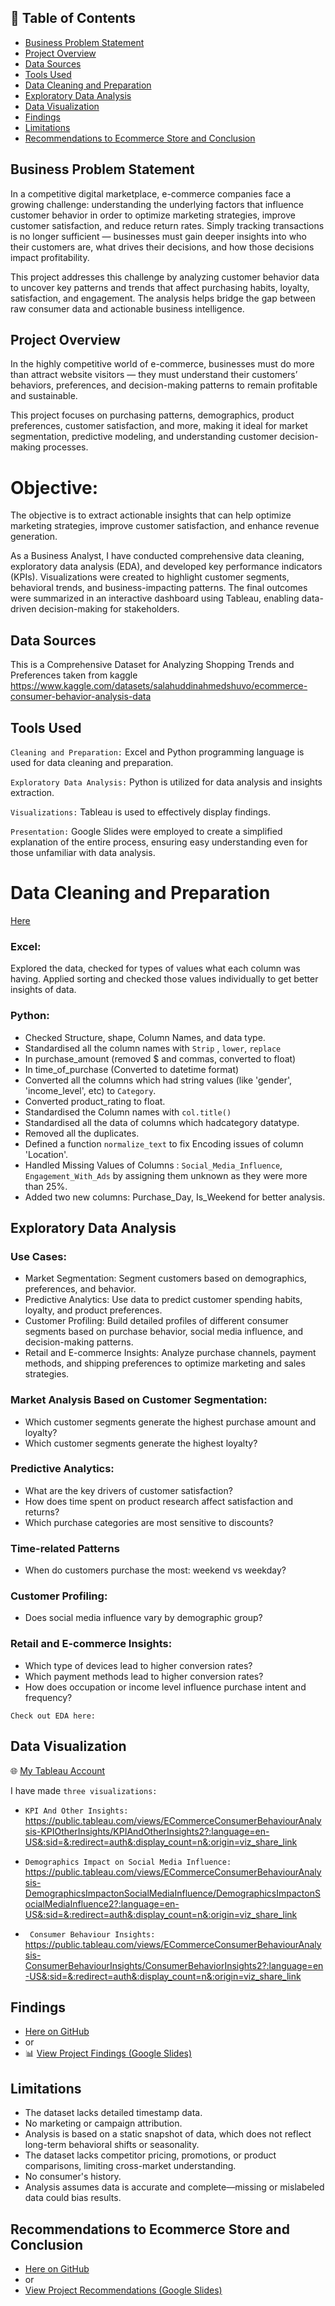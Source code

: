 ## 📑 Table of Contents

- [Business Problem Statement](#business-problem-statement)
- [Project Overview](#project-overview)
- [Data Sources](#data-sources)
- [Tools Used](#tools-used)
- [Data Cleaning and Preparation](#data-cleaning-and-preparation)
- [Exploratory Data Analysis](#exploratory-data-analysis)
- [Data Visualization](#data-visualization)
- [Findings](#findings)
- [Limitations](#limitations)
- [Recommendations to Ecommerce Store and Conclusion](#recommendations-to-ecommerce-store-and-conclusion)




## Business Problem Statement
In a competitive digital marketplace, e-commerce companies face a growing challenge: understanding the underlying factors that influence customer behavior in order to optimize marketing strategies, improve customer satisfaction, and reduce return rates. Simply tracking transactions is no longer sufficient — businesses must gain deeper insights into who their customers are, what drives their decisions, and how those decisions impact profitability.

This project addresses this challenge by analyzing customer behavior data to uncover key patterns and trends that affect purchasing habits, loyalty, satisfaction, and engagement. The analysis helps bridge the gap between raw consumer data and actionable business intelligence.



## Project Overview
In the highly competitive world of e-commerce, businesses must do more than attract website visitors — they must understand their customers’ behaviors, preferences, and decision-making patterns to remain profitable and sustainable.

 This project focuses on purchasing patterns, demographics, product preferences, customer satisfaction, and more, making it ideal for market segmentation, predictive modeling, and understanding customer decision-making processes.

# Objective:
The objective is to extract actionable insights that can help optimize marketing strategies, improve customer satisfaction, and enhance revenue generation.

As a Business Analyst, I have conducted comprehensive data cleaning, exploratory data analysis (EDA), and developed key performance indicators (KPIs). Visualizations were created to highlight customer segments, behavioral trends, and business-impacting patterns. The final outcomes were summarized in an interactive dashboard using Tableau, enabling data-driven decision-making for stakeholders.




## Data Sources
This is  a Comprehensive Dataset for Analyzing Shopping Trends and Preferences taken from kaggle
https://www.kaggle.com/datasets/salahuddinahmedshuvo/ecommerce-consumer-behavior-analysis-data



## Tools Used
```Cleaning and Preparation:``` Excel and Python programming language is used for data cleaning and preparation. 

```Exploratory Data Analysis:``` Python is utilized for data analysis and insights extraction.

```Visualizations:``` Tableau is used to effectively display findings.

```Presentation:``` Google Slides were employed to create a simplified explanation of the entire process, ensuring easy understanding even for those unfamiliar with data analysis.



# Data Cleaning and Preparation

[ Here](Ecommerce%20Data%20Cleaning.ipynb)

### Excel: 
 Explored the data, checked for types of values what each column was having. 
Applied sorting and checked those values individually to get better insights of data. 

### Python:
- Checked Structure, shape, Column Names, and data type.
- Standardised all the column names with ```Strip``` , ```lower```, ```replace```
-  In purchase_amount (removed $ and commas, converted to float)
-  In time_of_purchase (Converted to datetime format)
-  Converted all the columns which had string values (like 'gender', 'income_level', etc) to ```Category```.
-  Converted product_rating to float.
-  Standardised the Column names with ```col.title()```
-  Standardised all the data of columns which hadcategory datatype.
-  Removed all the duplicates.
-  Defined a function ```normalize_text``` to fix Encoding issues of column 'Location'.
-  Handled Missing Values of Columns : ```Social_Media_Influence```, ```Engagement_With_Ads``` by assigning them unknown as they were more than 25%.
-  Added two new columns: Purchase_Day,	Is_Weekend for better analysis.




## Exploratory Data Analysis
### Use Cases:
- Market Segmentation: Segment customers based on demographics, preferences, and behavior.
- Predictive Analytics: Use data to predict customer spending habits, loyalty, and product preferences.
- Customer Profiling: Build detailed profiles of different consumer segments based on purchase behavior, social media influence, and decision-making patterns.
- Retail and E-commerce Insights: Analyze purchase channels, payment methods, and shipping preferences to optimize marketing and sales strategies.



### Market Analysis Based on Customer Segmentation:
- Which customer segments generate the highest purchase amount and loyalty?
- Which customer segments generate the highest loyalty?

### Predictive Analytics:
- What are the key drivers of customer satisfaction?
- How does time spent on product research affect satisfaction and returns?
- Which purchase categories are most sensitive to discounts?

### Time-related Patterns
- When do customers purchase the most: weekend vs weekday?

### Customer Profiling:
- Does social media influence vary by demographic group?


### Retail and E-commerce Insights:
- Which type of devices lead to higher conversion rates?
- Which payment methods lead to higher conversion rates?
- How does occupation or income level influence purchase intent and frequency?

```Check out EDA here:``` 


## Data Visualization

🌐 [My Tableau Account](https://public.tableau.com/app/profile/riya.rawal/vizzes)

I have made ```three visualizations:```

- ```KPI And Other Insights:```
  https://public.tableau.com/views/ECommerceConsumerBehaviourAnalysis-KPIOtherInsights/KPIAndOtherInsights2?:language=en-US&:sid=&:redirect=auth&:display_count=n&:origin=viz_share_link

- ```Demographics Impact on Social Media Influence:```
   https://public.tableau.com/views/ECommerceConsumerBehaviourAnalysis-DemographicsImpactonSocialMediaInfluence/DemographicsImpactonSocialMediaInfluence2?:language=en-US&:sid=&:redirect=auth&:display_count=n&:origin=viz_share_link

- ``` Consumer Behaviour Insights:``` https://public.tableau.com/views/ECommerceConsumerBehaviourAnalysis-ConsumerBehaviourInsights/ConsumerBehaviorInsights2?:language=en-US&:sid=&:redirect=auth&:display_count=n&:origin=viz_share_link


## Findings
- [Here on GitHub](Findings_Report.pdf)
- or
- 📊 [View Project Findings (Google Slides)](https://docs.google.com/presentation/d/1cSv68ydSse_6y8mKTV6svWxxf-qjB6ulk7xhdi_mc54/view?usp=sharing)



## Limitations
- The dataset lacks detailed timestamp data.
- No marketing or campaign attribution.
- Analysis is based on a static snapshot of data, which does not reflect long-term behavioral shifts or seasonality.
- The dataset lacks competitor pricing, promotions, or product comparisons, limiting cross-market understanding.
- No consumer's history.
- Analysis assumes data is accurate and complete—missing or mislabeled data could bias results.

## Recommendations to Ecommerce Store and Conclusion
- [Here on GitHub](Recommendations_Report.pdf)
- or
- [View Project Recommendations (Google Slides)](https://docs.google.com/presentation/d/1mlCu9diZBTaS7nTDd0VCtNe6us_e7zkvzHdt_8nvyMw/edit?usp=sharing)













